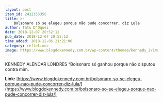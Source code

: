```yaml
---
layout: post
item_id: 2412355356
title: >-
    Bolsonaro só se elegeu porque não pude concorrer, diz Lula
author: Tatu D'Oquei
date: 2018-12-07 20:52:12
pub_date: 2018-12-07 20:52:12
time_added: 2018-12-06 21:21:00
category: refletimos
image: https://www.blogdokennedy.com.br/wp-content/themes/kennedy_2/images/kennedy.jpg
---
```


KENNEDY ALENCAR LONDRES “Bolsonaro só ganhou porque não disputou contra mim.

**Link:** [https://www.blogdokennedy.com.br/bolsonaro-so-se-elegeu-porque-nao-pude-concorrer-diz-lula/](https://www.blogdokennedy.com.br/bolsonaro-so-se-elegeu-porque-nao-pude-concorrer-diz-lula/)

